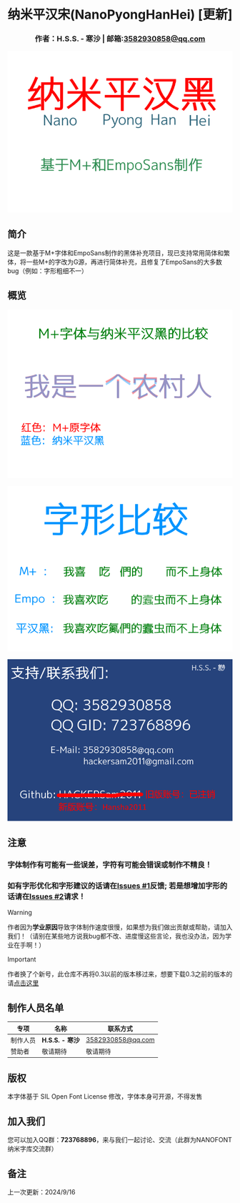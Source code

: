 <div align="center">

# 纳米平汉宋(NanoPyongHanHei) [更新]
### 作者：H.S.S. - 寒沙    |    邮箱:3582930858@qq.com
</div>

![s0](s0.png)

## 简介

这是一款基于M+字体和EmpoSans制作的黑体补充项目，现已支持常用简体和繁体，将一些M+的字改为G源，再进行简体补充，且修复了EmpoSans的大多数bug（例如：字形粗细不一）

## 概览

![s1](s1.png)

![s2](s2-1.png)

![s3](s3.png)

## 注意

### 字体制作有可能有一些误差，字符有可能会错误或制作不精良！

### 如有**字形优化**和**字形建议**的话请在[Issues #1](https://github.com/Hansha2011/NanoPyongHanHei/issues/1)反馈; 若是想**增加字形**的话请在[Issues #2](https://github.com/Hansha2011/NanoPyongHanHei/issues/2)请求！

> [!WARNING]
>
> 作者因为**学业原因**导致字体制作速度很慢，如果想为我们做出贡献或帮助，请加入我们！（请别在某些地方说我bug都不改、进度慢这些言论，我也没办法，因为学业在手啊！）

> [!IMPORTANT]
>
> 作者换了个新号，此仓库不再将0.3以前的版本移过来，想要下载0.3之前的版本的请[点击这里](https://github.com/HACKERSam2011/NanoPyongHanHei)


## 制作人员名单

|专项|名称|联系方式|
|-|-|-|
|制作人员|**H.S.S. - 寒沙**|3582930858@qq.com|
|赞助者|敬请期待|敬请期待|

## 版权

本字体基于 SIL Open Font License 修改，字体本身可开源，不得发售

## 加入我们

您可以加入QQ群：**723768896**，来与我们一起讨论、交流（此群为NANOFONT纳米字库交流群）

## 备注
上一次更新：2024/9/16

